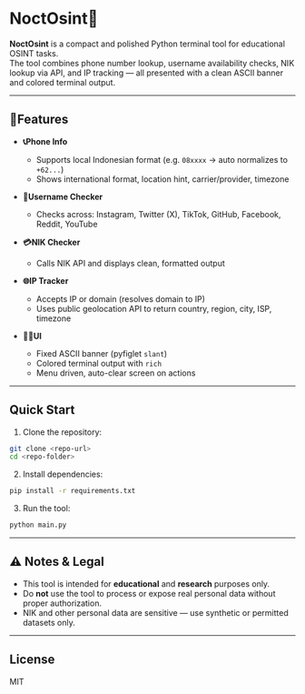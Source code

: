 # NoctOsint🔎

**NoctOsint** is a compact and polished Python terminal tool for educational OSINT tasks.  
The tool combines phone number lookup, username availability checks, NIK lookup via API, and IP tracking — all presented with a clean ASCII banner and colored terminal output.

---

## 📌Features

- **📞Phone Info**
  - Supports local Indonesian format (e.g. `08xxxx` → auto normalizes to `+62...`)
  - Shows international format, location hint, carrier/provider, timezone

- **👥Username Checker**
  - Checks across: Instagram, Twitter (X), TikTok, GitHub, Facebook, Reddit, YouTube

- **💳NIK Checker**
  - Calls NIK API and displays clean, formatted output

- **🌐IP Tracker**
  - Accepts IP or domain (resolves domain to IP)
  - Uses public geolocation API to return country, region, city, ISP, timezone

- **🧑‍💻UI**
  - Fixed ASCII banner (pyfiglet `slant`)
  - Colored terminal output with `rich`
  - Menu driven, auto-clear screen on actions

---

## Quick Start

1. Clone the repository:
```bash
git clone <repo-url>
cd <repo-folder>
```

2. Install dependencies:
```bash
pip install -r requirements.txt
```

3. Run the tool:
```bash
python main.py
```

---

## ⚠️ Notes & Legal

- This tool is intended for **educational** and **research** purposes only.
- Do **not** use the tool to process or expose real personal data without proper authorization.
- NIK and other personal data are sensitive — use synthetic or permitted datasets only.

---

## License

MIT
